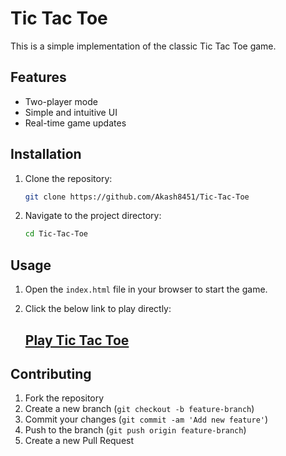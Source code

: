 # Tic Tac Toe

This is a simple implementation of the classic Tic Tac Toe game.

## Features

- Two-player mode
- Simple and intuitive UI
- Real-time game updates

## Installation

1. Clone the repository:
    ```sh
    git clone https://github.com/Akash8451/Tic-Tac-Toe
    ```
2. Navigate to the project directory:
    ```sh
    cd Tic-Tac-Toe
    ```

## Usage

1. Open the `index.html` file in your browser to start the game.

2. Click the below link to play directly:
   ## [Play Tic Tac Toe](https://akash8451.github.io/Tic-Tac-Toe/)

## Contributing

1. Fork the repository
2. Create a new branch (`git checkout -b feature-branch`)
3. Commit your changes (`git commit -am 'Add new feature'`)
4. Push to the branch (`git push origin feature-branch`)
5. Create a new Pull Request

